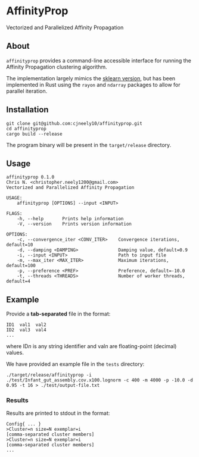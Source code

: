 # AffinityProp
Vectorized and Parallelized Affinity Propagation

## About

`affinityprop` provides a command-line accessible interface for running the Affinity Propagation
clustering algorithm.

The implementation largely mimics the [sklearn version](https://scikit-learn.org/stable/modules/generated/sklearn.cluster.AffinityPropagation.html),
but has been implemented in Rust using the `rayon` and `ndarray` packages to allow for parallel iteration.

## Installation

```shell
git clone git@github.com:cjneely10/affinityprop.git
cd affinityprop
cargo build --release
```

The program binary will be present in the `target/release` directory.

## Usage

```shell
affinityprop 0.1.0
Chris N. <christopher.neely1200@gmail.com>
Vectorized and Parallelized Affinity Propagation

USAGE:
    affinityprop [OPTIONS] --input <INPUT>

FLAGS:
    -h, --help       Prints help information
    -V, --version    Prints version information

OPTIONS:
    -c, --convergence_iter <CONV_ITER>    Convergence iterations, default=10
    -d, --damping <DAMPING>               Damping value, default=0.9
    -i, --input <INPUT>                   Path to input file
    -m, --max_iter <MAX_ITER>             Maximum iterations, default=100
    -p, --preference <PREF>               Preference, default=-10.0
    -t, --threads <THREADS>               Number of worker threads, default=4
```

## Example

Provide a **tab-separated** file in the format:

```text
ID1  val1  val2
ID2  val3  val4
...
```

where ID*n* is any string identifier and val*n* are floating-point (decimal) values.

We have provided an example file in the `tests` directory:

```shell
./target/release/affinityprop -i ./test/Infant_gut_assembly.cov.x100.lognorm -c 400 -m 4000 -p -10.0 -d 0.95 -t 16 > ./test/output-file.txt
```

### Results

Results are printed to stdout in the format:

```text
Config{ ... }
>Cluster=n size=N exemplar=i
[comma-separated cluster members]
>Cluster=n size=N exemplar=i
[comma-separated cluster members]
...
```

